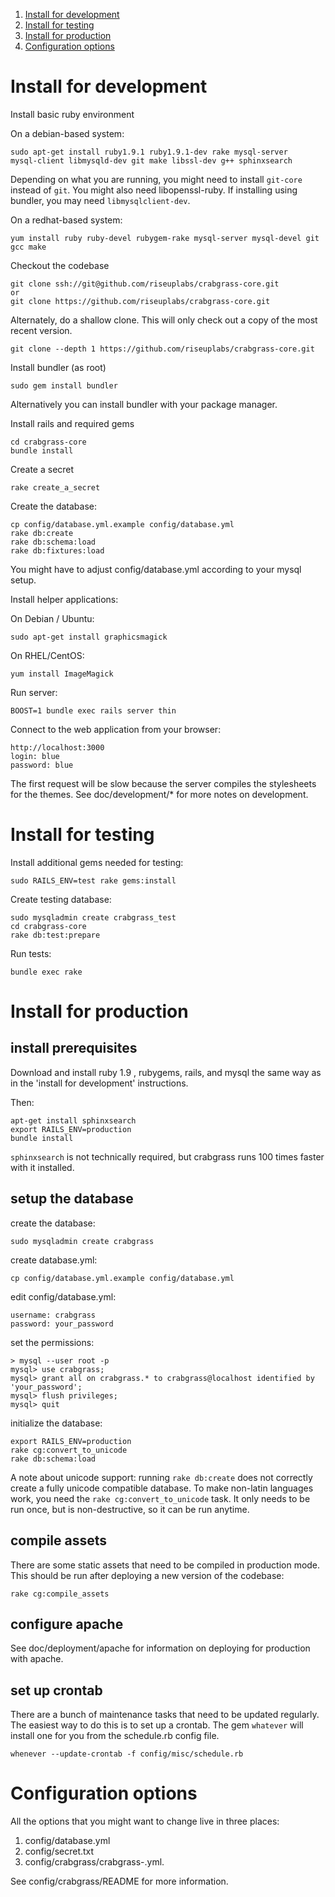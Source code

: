 1. [Install for development](#install-for-development)
2. [Install for testing](#install-for-testing)
3. [Install for production](#install-for-production)
4. [Configuration options](#configuration-options)

Install for development
====================================================

Install basic ruby environment

On a debian-based system:

    sudo apt-get install ruby1.9.1 ruby1.9.1-dev rake mysql-server
    mysql-client libmysqld-dev git make libssl-dev g++ sphinxsearch

Depending on what you are running, you might need to install `git-core`
instead of `git`. You might also need libopenssl-ruby.
If installing using bundler, you may need `libmysqlclient-dev`.

On a redhat-based system:

    yum install ruby ruby-devel rubygem-rake mysql-server mysql-devel git gcc make

Checkout the codebase

    git clone ssh://git@github.com/riseuplabs/crabgrass-core.git
    or
    git clone https://github.com/riseuplabs/crabgrass-core.git

Alternately, do a shallow clone. This will only check out a copy of the most recent version.

    git clone --depth 1 https://github.com/riseuplabs/crabgrass-core.git

Install bundler (as root)

    sudo gem install bundler

Alternatively you can install bundler with your package manager.

Install rails and required gems

    cd crabgrass-core
    bundle install

Create a secret

    rake create_a_secret

Create the database:

    cp config/database.yml.example config/database.yml
    rake db:create
    rake db:schema:load
    rake db:fixtures:load

You might have to adjust config/database.yml according to your mysql setup.

Install helper applications:

On Debian / Ubuntu:

    sudo apt-get install graphicsmagick

On RHEL/CentOS:

    yum install ImageMagick

Run server:

    BOOST=1 bundle exec rails server thin

Connect to the web application from your browser:

    http://localhost:3000
    login: blue
    password: blue

The first request will be slow because the server compiles the stylesheets  for the themes.
See doc/development/* for more notes on development.

Install for testing
====================================================

Install additional gems needed for testing:

    sudo RAILS_ENV=test rake gems:install

Create testing database:

    sudo mysqladmin create crabgrass_test
    cd crabgrass-core
    rake db:test:prepare

Run tests:

    bundle exec rake

Install for production
====================================================

install prerequisites
----------------------

Download and install ruby 1.9 , rubygems, rails, and mysql the same way as
in the 'install for development' instructions.

Then:

    apt-get install sphinxsearch
    export RAILS_ENV=production
    bundle install

`sphinxsearch` is not technically required, but crabgrass runs 100 times faster
with it installed.

setup the database
----------------------

create the database:

    sudo mysqladmin create crabgrass

create database.yml:

    cp config/database.yml.example config/database.yml

edit config/database.yml:

    username: crabgrass
    password: your_password

set the permissions:

    > mysql --user root -p
    mysql> use crabgrass;
    mysql> grant all on crabgrass.* to crabgrass@localhost identified by 'your_password';
    mysql> flush privileges;
    mysql> quit

initialize the database:

    export RAILS_ENV=production
    rake cg:convert_to_unicode
    rake db:schema:load

A note about unicode support: running `rake db:create` does not correctly create a
fully unicode compatible database. To make non-latin languages work, you need the
`rake cg:convert_to_unicode` task. It only needs to be run once, but is
non-destructive, so it can be run anytime.

compile assets
-----------------------

There are some static assets that need to be compiled in production mode.
This should be run after deploying a new version of the codebase:

    rake cg:compile_assets

configure apache
-----------------------

See doc/deployment/apache for information on deploying for production with apache.

set up crontab
-----------------------

There are a bunch of maintenance tasks that need to be updated regularly. The
easiest way to do this is to set up a crontab. The gem `whatever` will install
one for you from the schedule.rb config file.

    whenever --update-crontab -f config/misc/schedule.rb

Configuration options
====================================================

All the options that you might want to change live in three places:

1. config/database.yml
2. config/secret.txt
3. config/crabgrass/crabgrass-<mode>.yml.

See config/crabgrass/README for more information.
